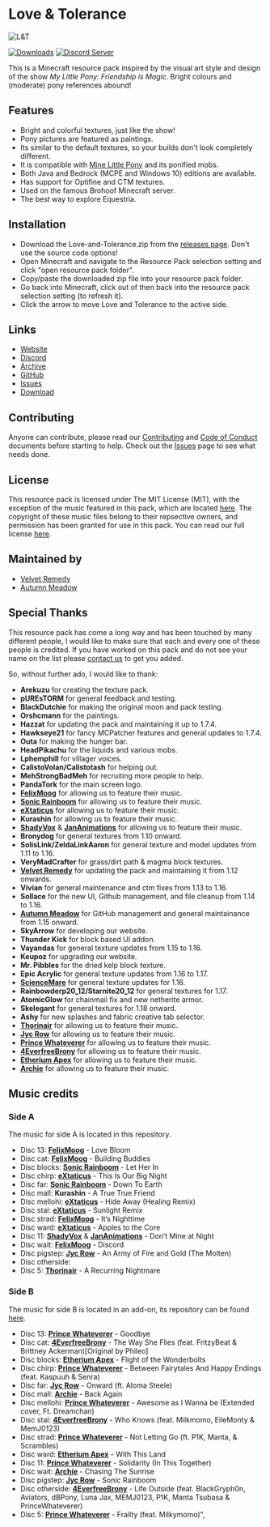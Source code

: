 # Love & Tolerance

![L&T][banner]

[![Downloads](https://img.shields.io/github/downloads/Love-and-Tolerance/Love-and-Tolerance/total.svg?color=blue)][downloads]
[![Discord Server](https://img.shields.io/discord/621069869244350468.svg?color=blueviolet)][discord]

This is a Minecraft resource pack inspired by the visual art style and design of the show _My Little Pony: Friendship is Magic_. Bright colours and (moderate) pony references abound!

## Features

- Bright and colorful textures, just like the show!
- Pony pictures are featured as paintings.
- Its similar to the default textures, so your builds don't look completely different.
- It is compatible with [Mine Little Pony][MineLP] and its ponified mobs.
- Both Java and Bedrock (MCPE and Windows 10) editions are available.
- Has support for Optifine and CTM textures.
- Used on the famous Brohoof Minecraft server.
- The best way to explore Equestria.

## Installation

- Download the Love-and-Tolerance.zip from the [releases page][releases]. Don't use the source code options!
- Open Minecraft and navigate to the Resource Pack selection setting and click "open resource pack folder".
- Copy/paste the downloaded zip file into your resource pack folder.
- Go back into Minecraft, click out of then back into the resource pack selection setting (to refresh it).
- Click the arrow to move Love and Tolerance to the active side.

## Links

- [Website]
- [Discord]
- [Archive]
- [GitHub]
- [Issues]
- [Download]

## Contributing

Anyone can contribute, please read our [Contributing][contrib] and [Code of Conduct][CoC] documents before starting to help. Check out the [Issues] page to see what needs done.

## License

This resource pack is licensed under The MIT License (MIT), with the exception of the music featured in this pack, which are located [here][music location]. The copyright of these music files belong to their repsective owners, and permission has been granted for use in this pack. You can read our full license [here][license].

## Maintained by

- [Velvet Remedy]
- [Autumn Meadow]

## Special Thanks

This resource pack has come a long way and has been touched by many different people, I would like to make sure that each and every one of these people is credited. If you have worked on this pack and do not see your name on the list please [contact us][email] to get you added.

So, without further ado, I would like to thank:

- **Arekuzu** for creating the texture pack.
- **pUREsTORM** for general feedback and testing.
- **BlackDutchie** for making the original moon and pack testing.
- **Orshcmann** for the paintings.
- **Hazzat** for updating the pack and maintaining it up to 1.7.4.
- **Hawkseye21** for fancy MCPatcher features and general updates to 1.7.4.
- **Outa** for making the hunger bar.
- **HeadPikachu** for the liquids and various mobs.
- **Lphemphill** for villager voices.
- **CalistoVolan/Calistotash** for helping out.
- **MehStrongBadMeh** for recruiting more people to help.
- **PandaTork** for the main screen logo.
- **[FelixMoog]** for allowing us to feature their music.
- **[Sonic Rainboom]** for allowing us to feature their music.
- **[eXtaticus]** for allowing us to feature their music.
- **Kurashin** for allowing us to feature their music.
- **[ShadyVox]** & **[JanAnimations]** for allowing us to feature their music.
- **Bronydog** for general textures from 1.10 onward.
- **SolisLink/ZeldaLinkAaron** for general texture and model updates from 1.11 to 1.16.
- **VeryMadCrafter** for grass/dirt path & magma block textures.
- **[Velvet Remedy]** for updating the pack and maintaining it from 1.12 onwards.
- **Vivian** for general maintenance and ctm fixes from 1.13 to 1.16.
- **Sollace** for the new UI, Github management, and file cleanup from 1.14 to 1.16.
- **[Autumn Meadow]** for GitHub management and general maintainance from 1.15 onward.
- **SkyArrow** for developing our website.
- **Thunder Kick** for block based UI addon.
- **Vayandas** for general texture updates from 1.15 to 1.16.
- **Keupoz** for upgrading our website.
- **Mr. Pibbles** for the dried kelp block texture.
- **Epic Acrylic** for general texture updates from 1.16 to 1.17.
- **[ScienceMare]** for general texture updates for 1.16.
- **Rainbowderp20_12/Starnite20_12** for general textures for 1.17.
- **AtomicGlow** for chainmail fix and new netherite armor.
- **Skelegant** for general textures for 1.18 onward.
- **Ashy** for new splashes and fabric creative tab selector.
- **[Thorinair]** for allowing us to feature their music.
- **[Jyc Row]** for allowing us to feature their music.
- **[Prince Whateverer]** for allowing us to feature their music.
- **[4EverfreeBrony]** for allowing us to feature their music.
- **[Etherium Apex]** for allowing us to feature their music.
- **[Archie]** for allowing us to feature their music.

## Music credits

### Side A
The music for side A is located in this repository.

- Disc 13: **[FelixMoog]** - Love Bloom
- Disc cat: **[FelixMoog]** - Building Buddies
- Disc blocks: **[Sonic Rainboom]** - Let Her In
- Disc chirp: **[eXtaticus]** - This Is Our Big Night
- Disc far: **[Sonic Rainboom]** - Down To Earth
- Disc mall: **Kurashin** - A True True Friend
- Disc mellohi: **[eXtaticus]** - Hide Away (Healing Remix)
- Disc stal: **[eXtaticus]** - Sunlight Remix
- Disc strad: **[FelixMoog]** - It’s Nighttime
- Disc ward: **[eXtaticus]** - Apples to the Core
- Disc 11: **[ShadyVox]** & **[JanAnimations]** - Don’t Mine at Night
- Disc wait: **[FelixMoog]** - Discord
- Disc pigstep: **[Jyc Row]** - An Army of Fire and Gold (The Molten)
- Disc otherside:
- Disc 5: **[Thorinair]** - A Recurring Nightmare

### Side B
The music for side B is located in an add-on, its repository can be found [here][side b].

- Disc 13: **[Prince Whateverer]** - Goodbye
- Disc cat: **[4EverfreeBrony]** - The Way She Flies (feat. FritzyBeat & Brittney Ackerman)[Original by Phileo]
- Disc blocks: **[Etherium Apex]** - Flight of the Wonderbolts
- Disc chirp: **[Prince Whateverer]** - Between Fairytales And Happy Endings (feat. Kaspuuh & Senra)
- Disc far: **[Jyc Row]** - Onward (ft. Aloma Steele)
- Disc mall: **[Archie]** - Back Again
- Disc mellohi: **[Prince Whateverer]** - Awesome as I Wanna be (Extended cover, Ft. Dreamchan)
- Disc stal: **[4EverfreeBrony]** - Who Knows (feat. Milkmomo, EileMonty & MemJ0123)
- Disc strad: **[Prince Whateverer]** - Not Letting Go (ft. P1K, Manta, & Scrambles)
- Disc ward: **[Etherium Apex]** - With This Land
- Disc 11: **[Prince Whateverer]** - Solidarity (In This Together)
- Disc wait: **[Archie]** - Chasing The Sunrise
- Disc pigstep: **[Jyc Row]** - Sonic Rainboom
- Disc otherside: **[4EverfreeBrony]** - Life Outside (feat. BlackGryph0n, Aviators, dBPony, Luna Jax, MEMJ0123, P1K, Manta Tsubasa & PrinceWhateverer)
- Disc 5: **[Prince Whateverer]** - Frailty (feat. Milkymomo)",


[banner]: https://love-tolerance.com/banner.png

[downloads]: https://github.com/Love-and-Tolerance/Love-and-Tolerance/releases/latest
[discord]: https://discord.gg/fxNMGvm

[MineLP]: https://minelittlepony-mod.com/

[releases]: https://github.com/Love-and-Tolerance/Love-and-Tolerance/releases/latest

[Website]: https://love-tolerance.com
[Discord]: https://discord.love-tolerance.com
[Archive]: https://archive.love-tolerance.com
[GitHub]: https://github.love-tolerance.com
[Issues]: https://issues.love-tolerance.com
[Download]: https://download.love-tolerance.com

[contrib]: .github/CONTRIBUTING.md
[CoC]: .github/CODE_OF_CONDUCT.md

[music location]: assets/minecraft/sounds/records
[license]: LICENSE

[Velvet Remedy]: https://github.com/velvetremedy/ "github"
[Autumn Meadow]: https://github.com/autumnblazey/ "github"

[email]: mailto:contact@love-tolerance.com

[ScienceMare]: https://steamcommunity.com/profiles/76561198850316221/ "steam"

[side b]: https://github.com/Love-and-Tolerance/Music-side-B "github"

[FelixMoog]: https://felixmoog.bandcamp.com/
[Sonic Rainboom]: https://jexpsytrance.bandcamp.com/ "bandcamp"
[eXtaticus]: https://www.youtube.com/user/Extaticus "youtube"
[ShadyVox]: https://shadyvox.bandcamp.com/ "bandcamp"
[JanAnimations]: https://www.youtube.com/user/jananimationstudios "youtube"
[Thorinair]: https://thorinair.bandcamp.com/ "bandcamp"
[Prince Whateverer]: https://princewhateverer.bandcamp.com/ "bandcamp"
[4EverfreeBrony]: https://4everfreebrony.bandcamp.com/ "bandcamp"
[Etherium Apex]: https://etheriumapex.bandcamp.com/ "bandcamp"
[Jyc Row]: https://jycrow.bandcamp.com/ "bandcamp"
[Archie]: https://mrarchie.bandcamp.com/ "bandcamp"

